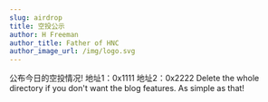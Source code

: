 ```yaml
---
slug: airdrop
title: 空投公示
author: H Freeman
author_title: Father of HNC
author_image_url: /img/logo.svg
---
```


公布今日的空投情况!
地址1：0x1111
地址2：0x2222
Delete the whole directory if you don't want the blog features. As simple as that!
